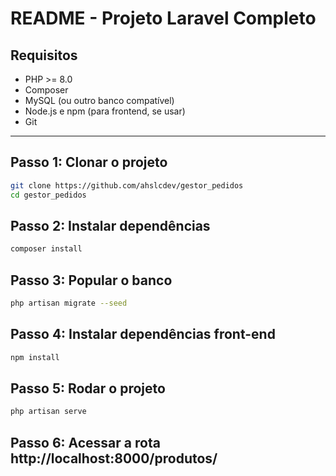 # README - Projeto Laravel Completo

## Requisitos

- PHP >= 8.0
- Composer
- MySQL (ou outro banco compatível)
- Node.js e npm (para frontend, se usar)
- Git

---

## Passo 1: Clonar o projeto

```bash
git clone https://github.com/ahslcdev/gestor_pedidos
cd gestor_pedidos
```

## Passo 2: Instalar dependências

```bash
composer install
```

## Passo 3: Popular o banco

```bash
php artisan migrate --seed
```

## Passo 4: Instalar dependências front-end

```bash
npm install
```

## Passo 5: Rodar o projeto

```bash
php artisan serve
```

## Passo 6: Acessar a rota http://localhost:8000/produtos/